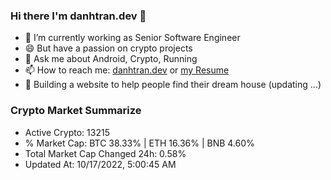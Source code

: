 ### Hi there I'm danhtran.dev 👋

- 🔭 I’m currently working as Senior Software Engineer
- 😄 But have a passion on crypto projects
- 💬 Ask me about Android, Crypto, Running 
- 📫 How to reach me: <a href="https://danhtran.dev" target="_blank">danhtran.dev</a> or <a href="Developer-Resume.pdf" target="_blank">my Resume</a>
- 🌱 Building a website to help people find their dream house (updating ...)

### Crypto Market Summarize
- Active Crypto: 13215
- % Market Cap: BTC 38.33% | ETH 16.36% | BNB 4.60%
- Total Market Cap Changed 24h: 0.58%
- Updated At: 10/17/2022, 5:00:45 AM
